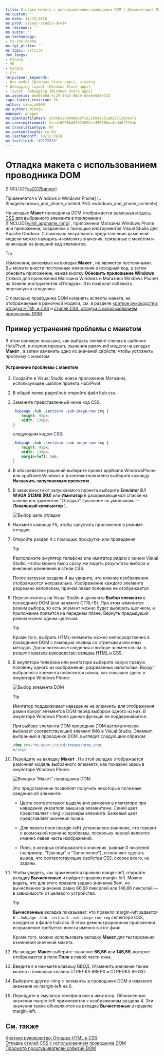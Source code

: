 ```yaml
---
title: Отладка макета с использованием проводника DOM | Документация Майкрософт
ms.custom: ''
ms.date: 11/15/2016
ms.prod: visual-studio-dev14
ms.reviewer: ''
ms.suite: ''
ms.technology:
- vs-ide-debug
ms.tgt_pltfrm: ''
ms.topic: article
dev_langs:
- FSharp
- VB
- CSharp
- C++
helpviewer_keywords:
- box model [Windows Store apps], viewing
- debugging layout [Windows Store apps]
- layout, debugging [Windows Store apps]
ms.assetid: ded6566d-fc29-49a7-8029-dee8e50fe733
caps.latest.revision: 36
author: mikejo5000
ms.author: mikejo
manager: ghogen
ms.openlocfilehash: 65d0bc2dbd48609f1e229691551ab2b713988471
ms.sourcegitcommit: 9ceaf69568d61023868ced59108ae4dd46f720ab
ms.translationtype: MT
ms.contentlocale: ru-RU
ms.lasthandoff: 10/12/2018
ms.locfileid: "49272625"
---
```

# <a name="debug-layout-using-dom-explorer"></a>Отладка макета с использованием проводника DOM
[!INCLUDE[vs2017banner](../includes/vs2017banner.md)]

Применяется к Windows и Windows Phone] (.. /Image/windows_and_phone_content.PNG «windows_and_phone_content»)  
  
 На вкладке **Макет** проводника DOM отображается [рамочная модель CSS](http://go.microsoft.com/fwlink/?LinkID=238778) для выбранного элемента в приложении [!INCLUDE[win8_appname_long](../includes/win8-appname-long-md.md)] , приложении Магазина Windows Phone или приложении, созданном с помощью инструментов Visual Studio для Apache Cordova. С помощью визуального представления рамочной модели можно находить и изменять значения, связанные с макетом и влияющие на внешний вид элементов.  
  
> [!TIP]
>  Изменения, вносимые на вкладке **Макет** , не являются постоянными. Вы можете внести постоянные изменения в исходный код, а затем обновить приложение, нажав кнопку **Обновить приложение Windows** (только для приложений Магазина Windows и Магазина Windows Phone) на панели инструментов «Отладка». Это позволит избежать перезапуска отладчика.  
  
 С помощью проводника DOM изменять аспекты макета, не отображаемые в рамочной модели, см. в разделе [краткое руководство: отладка HTML и CSS](../debugger/quickstart-debug-html-and-css.md) и [стилей CSS, отладка с использованием проводника DOM](../debugger/debug-css-styles-using-dom-explorer.md).  
  
## <a name="example-of-fixing-a-layout-issue"></a>Пример устранения проблемы с макетом  
 В этом примере показано, как выбрать элемент списка в шаблоне Hub/Pivot, интерпретировать значения рамочной модели на вкладке **Макет** , а затем изменить одно из значений свойств, чтобы устранить проблему с макетом.  
  
#### <a name="to-fix-the-layout-issue"></a>Устранение проблемы с макетом  
  
1.  Создайте в Visual Studio новое приложение Магазина, использующее шаблон проекта Hub/Pivot.  
  
2.  В общей папке pages\hub откройте файл hub.css.  
  
3.  Замените представленный ниже код CSS.  
  
    ```css  
    .hubpage .hub .section4 .sub-image-row img {  
        height: 95px;  
        width: 130px;  
    }  
    ```  
  
     следующим кодом CSS:  
  
    ```css  
    .hubpage .hub .section4 .sub-image-row img {  
        height: 95px;  
        width: 130px;  
        margin-left: 5em;  
    }  
    ```  
  
4.  В обозревателе решений выберите проект appName.WindowsPhone или appName.Windows и в контекстном меню выберите команду **Назначить запускаемым проектом** .  
  
5.  В зависимости от запускаемого проекта выберите **Emulator 8.1 WVGA 512MB (RU)** или **Имитатор** в раскрывающемся списке на панели инструментов "Отладка" (значение по умолчанию —**Локальный компьютер** ).  
  
     ![Выбор цели отладки](../debugger/media/js-dom-debug-target-emu.png "JS_DOM_Debug_Target_Emu")  
  
6.  Нажмите клавишу F5, чтобы запустить приложение в режиме отладки.  
  
7.  Откройте раздел 4 с помощью прокрутки или проведения.  
  
    > [!TIP]
    >  Расположите эмулятор телефона или имитатор рядом с окном Visual Studio, чтобы можно было сразу же видеть результаты выбора и внесения изменений в стили CSS.  
  
     После загрузки раздела 4 вы увидите, что нижние изображения отображаются неправильно. Изображение каждого элемента разрезано напополам, причем левая половина не отображается.  
  
8.  Переключитесь на Visual Studio и щелкните **Выбор элемента** в проводнике DOM (или нажмите CTRL+B). При этом изменится режим выбора, то есть элемент можно будет выбирать щелчком, и приложение появится на переднем плане. Вернуть предыдущий режим можно одним щелчком.  
  
    > [!TIP]
    >  Кроме того, выбрать HTML-элементы можно непосредственно в проводнике DOM с помощью клавиш со стрелками или иных методов. Дополнительные сведения о выборе элементов см. в разделе [краткое руководство: отладка HTML и CSS](../debugger/quickstart-debug-html-and-css.md).  
  
9. В эмуляторе телефона или имитаторе выберите серую правую половину одного из изображений, разрезанных напополам. Вокруг выбранного элемента появляется рамка, как показано здесь в эмуляторе Windows Phone:  
  
     ![Выбор элемента DOM](../debugger/media/js-css-layout-select.png "JS_CSS_Layout_Select")  
  
    > [!TIP]
    >  Имитатор поддерживает наведение на элементы для отображения рамки вокруг элементов DOM перед выбором одного из них. В эмуляторе Windows Phone данная функция не поддерживается.  
  
     При выборе элемента DOM проводник DOM автоматически выбирает соответствующий элемент IMG в Visual Studio. Элемент, выбранный в проводнике DOM, выглядит следующим образом:  
  
    ```html  
    <img src="ms-appx://guid/images/gray.png>   
    </img>  
    ```  
  
10. Перейдите на вкладку **Макет** . На этой вкладке отображается рамочная модель выбранного элемента, как показано здесь в эмуляторе Windows Phone.  
  
     ![Вкладка "Макет" проводника DOM](../debugger/media/js-css-layout.png "JS_CSS_Layout")  
  
     Это представление позволяет получить некоторые полезные сведения об элементе:  
  
    -   Цвета соответствуют выделению рамками в имитаторе при наведении указателя мыши на элементами. Синий цвет представляет \<img > размеры элемента. Бежевый цвет представляет значения полей.  
  
    -   Для левого поля (margin-left) установлено значение, что говорит о возможной причине проблемы, поскольку черной является именно левая часть изображений.  
  
    -   Поля, в которых отображаются значения, равные 0 пикселей (например, "Граница" и "Заполнение"), позволяют сделать вывод, что соответствующие свойства CSS, скорее всего, не заданы.  
  
11. Чтобы увидеть, как применяется правило margin-left, откройте вкладку **Вычисленные** и найдите правило margin-left. Можно видеть, что для этого правила задано значение 5em, но вычисленное значение равно 66,66 пикселей или 146,66 пикселей — в зависимости от целевого устройства.  
  
    > [!TIP]
    >  **Вычисленные** вкладка показывает, что правило margin-left задается в `..hubpage .hub. section4 .sub-image-row img` селектора CSS, находится в файле hub.css. В этом демонстрационном приложении исправление требуется внести именно в этот файл.  
  
     Кроме того, можно использовать вкладку **Макет** для тестирования изменений значений макета.  
  
12. На вкладке **Макет** выберите значение **66,66** или **146,66**, которое отображается в поле **Поле** в левой части окна.  
  
13. Введите `0` и нажмите клавишу ВВОД. (Изменить значение также можно с помощью клавиш СТРЕЛКА ВВЕРХ и СТРЕЛКА ВНИЗ).  
  
14. Выберите другие \<img > элементы в проводнике DOM и измените значения их margin-left на 0.  
  
15. Перейдите в эмулятор телефона или в имитатор. Обновленные значения margin-left применяются к изображениям раздела 4. Эти значения также обновляются на вкладке **Вычисленные** в правиле margin-left.  
  
## <a name="see-also"></a>См. также  
 [Краткое руководство: Отладка HTML и CSS](../debugger/quickstart-debug-html-and-css.md)   
 [Отладка стилей CSS с использованием проводника DOM](../debugger/debug-css-styles-using-dom-explorer.md)   
 [Просмотр прослушивателей событий DOM](../debugger/view-dom-event-listeners.md)



